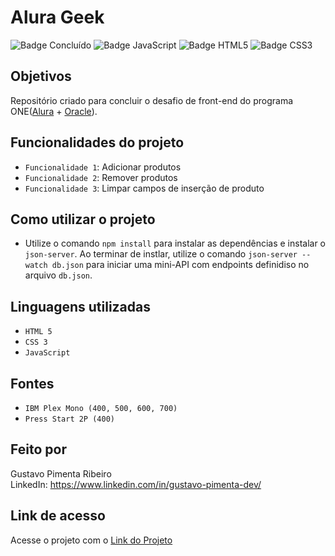 # Alura Geek

![Badge Concluído](http://img.shields.io/static/v1?label=STATUS&message=CONCLUÍDO&color=GREEN&style=for-the-badge)
![Badge JavaScript](https://img.shields.io/badge/JavaScript-E7E40E)
![Badge HTML5](https://img.shields.io/badge/HTML5-D46114)
![Badge CSS3](https://img.shields.io/badge/CSS3-03318C)

## Objetivos

Repositório criado para concluir o desafio de front-end do programa ONE([Alura](https://www.alura.com.br) + [Oracle](https://www.oracle.com/br/)).

## Funcionalidades do projeto

- `Funcionalidade 1`: Adicionar produtos
- `Funcionalidade 2`: Remover produtos
- `Funcionalidade 3`: Limpar campos de inserção de produto

## Como utilizar o projeto

- Utilize o comando `npm install` para instalar as dependências e instalar o `json-server`. Ao terminar de instlar, utilize o comando `json-server --watch db.json` para iniciar uma mini-API com endpoints definidiso no arquivo `db.json`.

## Linguagens utilizadas

- `HTML 5`
- `CSS 3`
- `JavaScript`

## Fontes

- `IBM Plex Mono (400, 500, 600, 700)`
- `Press Start 2P (400)`

## Feito por

Gustavo Pimenta Ribeiro
<br/>
LinkedIn: https://www.linkedin.com/in/gustavo-pimenta-dev/

## Link de acesso

Acesse o projeto com o [Link do Projeto](https://gustavopimentaribeiro.github.io/challenge-one-portfolio/)
